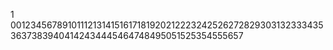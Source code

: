 1
00123456789101112131415161718192021222324252627282930313233343536373839404142434445464748495051525354555657